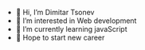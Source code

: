 - 👋 Hi, I’m Dimitar Tsonev
- 👀 I’m interested in Web development
- 🌱 I’m currently learning javaScript
- 🌟 Hope to start new career
